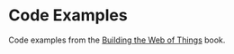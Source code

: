 # Code Examples 
Code examples from the [Building the Web of Things](http://www.manning.com/guinard/) book.
